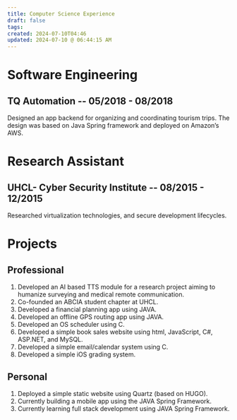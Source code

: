 ```yaml
---
title: Computer Science Experience
draft: false
tags: 
created: 2024-07-10T04:46
updated: 2024-07-10 @ 06:44:15 AM
---
```


# Software Engineering
## TQ Automation -- 05/2018 - 08/2018
Designed an app backend for organizing and coordinating tourism trips. The design was based on Java Spring framework and deployed on Amazon’s AWS.

# Research Assistant 
## UHCL- Cyber Security Institute -- 08/2015 - 12/2015
Researched virtualization technologies, and secure development lifecycles.

# Projects
## Professional
1. Developed an AI based TTS module for a research project aiming to humanize surveying and medical remote communication.
2. Co-founded an ABCIA student chapter at UHCL.
3. Developed a financial planning app using JAVA.
4. Developed an offline GPS routing app using JAVA.
5. Developed an OS scheduler using C.
6. Developed a simple book sales website using html, JavaScript, C#, ASP.NET, and MySQL.
7. Developed a simple email/calendar system using C.
8. Developed a simple iOS grading system.

## Personal
1. Deployed a simple static website using Quartz (based on HUGO).
2. Currently building a mobile app using the JAVA Spring Framework.
3. Currently learning full stack development using JAVA Spring Framework.
